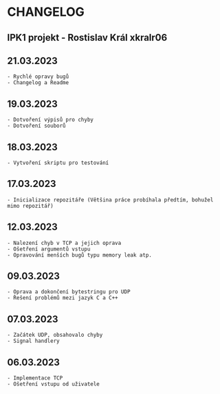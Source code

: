 # CHANGELOG #
## IPK1 projekt - Rostislav Král xkralr06 ##

## 21.03.2023
    - Rychlé opravy bugů
    - Changelog a Readme

## 19.03.2023
    - Dotvoření výpisů pro chyby
    - Dotvoření souborů

## 18.03.2023
    - Vytvoření skriptu pro testování 


## 17.03.2023
    - Inicializace repozitáře (Většina práce probíhala předtím, bohužel mimo repozitář)

## 12.03.2023
    - Nalezení chyb v TCP a jejich oprava
    - Ošetření argumentů vstupu
    - Opravování menších bugů typu memory leak atp.

## 09.03.2023
    - Oprava a dokončení bytestringu pro UDP
    - Řešení problémů mezi jazyk C a C++

## 07.03.2023
    - Začátek UDP, obsahovalo chyby
    - Signal handlery

## 06.03.2023
    - Implementace TCP
    - Ošetření vstupu od uživatele
